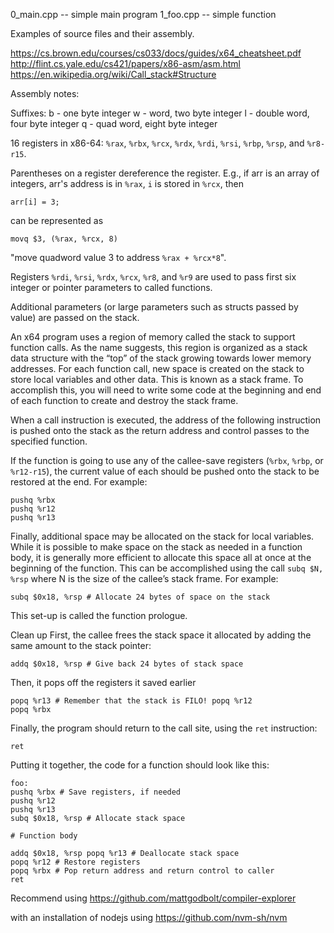 0_main.cpp -- simple main program
1_foo.cpp  -- simple function



Examples of source files and their assembly.

https://cs.brown.edu/courses/cs033/docs/guides/x64_cheatsheet.pdf
http://flint.cs.yale.edu/cs421/papers/x86-asm/asm.html
https://en.wikipedia.org/wiki/Call_stack#Structure

Assembly notes:

Suffixes:
b - one byte integer
w - word, two byte integer
l - double word, four byte integer
q - quad word, eight byte integer

16 registers in x86-64:
`%rax`, `%rbx`, `%rcx`, `%rdx`, `%rdi`, `%rsi`, `%rbp`, `%rsp`, and
`%r8-r15`.

Parentheses on a register dereference the register. E.g., if arr
is an array of integers, arr's address is in `%rax`, `i` is stored in
`%rcx`, then

`arr[i] = 3;`

can be represented as

`movq $3, (%rax, %rcx, 8)`

"move quadword value 3 to address `%rax + %rcx*8`".


Registers `%rdi`, `%rsi`, `%rdx`, `%rcx`, `%r8`, and `%r9` are used to
pass first six integer or pointer parameters to called functions.

Additional parameters (or large parameters such as structs
passed by value) are passed on the stack.

An x64 program uses a region of memory called the stack to support
function calls. As the name suggests, this region is organized as a
stack data structure with the “top” of the stack growing towards lower
memory addresses. For each function call, new space is created on the
stack to store local variables and other data. This is known as a
stack frame. To accomplish this, you will need to write some code at
the beginning and end of each function to create and destroy the stack
frame.

When a call instruction is executed, the address of the following
instruction is pushed onto the stack as the return address and control
passes to the specified function.

If the function is going to use any of the callee-save registers
(`%rbx`, `%rbp`, or `%r12-r15`), the current value of each should be pushed
onto the stack to be restored at the end. For example:

```
pushq %rbx
pushq %r12
pushq %r13
```

Finally, additional space may be allocated on the stack for local
variables. While it is possible to make space on the stack as needed
in a function body, it is generally more efficient to allocate this
space all at once at the beginning of the function. This can be
accomplished using the call
`subq $N, %rsp`
where N is the size of the callee’s stack frame. For example:

`subq $0x18, %rsp # Allocate 24 bytes of space on the stack`

This set-up is called the function prologue.


Clean up
First, the callee frees the stack space it allocated by adding the
same amount to the stack pointer:

`addq $0x18, %rsp # Give back 24 bytes of stack space`

Then, it pops off the registers it saved earlier

```
popq %r13 # Remember that the stack is FILO! popq %r12
popq %rbx
```

Finally, the program should return to the call site, using the `ret`
instruction:
```
ret
```

Putting it together, the code for a function should look like this:

```
foo:
pushq %rbx # Save registers, if needed
pushq %r12
pushq %r13
subq $0x18, %rsp # Allocate stack space

# Function body

addq $0x18, %rsp popq %r13 # Deallocate stack space
popq %r12 # Restore registers
popq %rbx # Pop return address and return control to caller
ret
```

Recommend using
https://github.com/mattgodbolt/compiler-explorer

with an installation of nodejs using
https://github.com/nvm-sh/nvm
